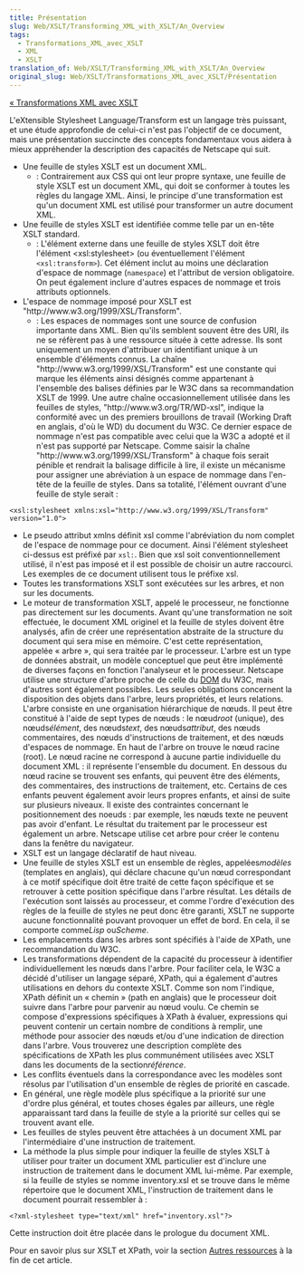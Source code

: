 ```yaml
---
title: Présentation
slug: Web/XSLT/Transforming_XML_with_XSLT/An_Overview
tags:
  - Transformations_XML_avec_XSLT
  - XML
  - XSLT
translation_of: Web/XSLT/Transforming_XML_with_XSLT/An_Overview
original_slug: Web/XSLT/Transformations_XML_avec_XSLT/Présentation
---
```

[« Transformations XML avec XSLT](/fr/docs/Transformations_XML_avec_XSLT)

L'eXtensible Stylesheet Language/Transform est un langage très puissant, et une étude approfondie de celui-ci n'est pas l'objectif de ce document, mais une présentation succincte des concepts fondamentaux vous aidera à mieux appréhender la description des capacités de Netscape qui suit.

- Une feuille de styles XSLT est un document XML.
  - : Contrairement aux CSS qui ont leur propre syntaxe, une feuille de style XSLT est un document XML, qui doit se conformer à toutes les règles du langage XML. Ainsi, le principe d'une transformation est qu'un document XML est utilisé pour transformer un autre document XML.
- Une feuille de styles XSLT est identifiée comme telle par un en-tête XSLT standard.
  - : L'élément externe dans une feuille de styles XSLT doit être l'élément \<xsl:stylesheet> (ou éventuellement l'élément `<xsl:transform>`). Cet élément inclut au moins une déclaration d'espace de nommage (`namespace`) et l'attribut de version obligatoire. On peut également inclure d'autres espaces de nommage et trois attributs optionnels.
- L'espace de nommage imposé pour XSLT est "http\://www\.w3.org/1999/XSL/Transform".
  - : Les espaces de nommages sont une source de confusion importante dans XML. Bien qu'ils semblent souvent être des URI, ils ne se réfèrent pas à une ressource située à cette adresse. Ils sont uniquement un moyen d'attribuer un identifiant unique à un ensemble d'éléments connus. La chaîne "http\://www\.w3.org/1999/XSL/Transform" est une constante qui marque les éléments ainsi désignés comme appartenant à l'ensemble des balises définies par le W3C dans sa recommandation XSLT de 1999. Une autre chaîne occasionnellement utilisée dans les feuilles de styles, "http\://www\.w3.org/TR/WD-xsl", indique la conformité avec un des premiers brouillons de travail (Working Draft en anglais, d'où le WD) du document du W3C. Ce dernier espace de nommage n'est pas compatible avec celui que la W3C a adopté et il n'est pas supporté par Netscape. Comme saisir la chaîne "http\://www\.w3.org/1999/XSL/Transform" à chaque fois serait pénible et rendrait la balisage difficile à lire, il existe un mécanisme pour assigner une abréviation à un espace de nommage dans l'en-tête de la feuille de styles. Dans sa totalité, l'élément ouvrant d'une feuille de style serait :

<!---->

    <xsl:stylesheet xmlns:xsl="http://www.w3.org/1999/XSL/Transform" version="1.0">

- Le pseudo attribut xmlns définit xsl comme l'abréviation du nom complet de l'espace de nommage pour ce document. Ainsi l'élément stylesheet ci-dessus est préfixé par `xsl:`. Bien que xsl soit conventionnellement utilisé, il n'est pas imposé et il est possible de choisir un autre raccourci. Les exemples de ce document utilisent tous le préfixe xsl.
- Toutes les transformations XSLT sont exécutées sur les arbres, et non sur les documents.
- Le moteur de transformation XSLT, appelé le processeur, ne fonctionne pas directement sur les documents. Avant qu'une transformation ne soit effectuée, le document XML originel et la feuille de styles doivent être analysés, afin de créer une représentation abstraite de la structure du document qui sera mise en mémoire. C'est cette représentation, appelée « arbre », qui sera traitée par le processeur. L'arbre est un type de données abstrait, un modèle conceptuel que peut être implémenté de diverses façons en fonction l'analyseur et le processeur. Netscape utilise une structure d'arbre proche de celle du [DOM](fr/DOM) du W3C, mais d'autres sont également possibles. Les seules obligations concernent la disposition des objets dans l'arbre, leurs propriétés, et leurs relations. L'arbre consiste en une organisation hiérarchique de nœuds. Il peut être constitué à l'aide de sept types de nœuds : le nœud*root* (unique), des nœuds*élément*, des nœuds*text*, des nœuds*attribut*, des nœuds commentaires, des nœuds d'instructions de traitement, et des nœuds d'espaces de nommage. En haut de l'arbre on trouve le nœud racine (root). Le nœud racine ne correspond à aucune partie individuelle du document XML : il représente l'ensemble du document. En dessous du nœud racine se trouvent ses enfants, qui peuvent être des éléments, des commentaires, des instructions de traitement, etc. Certains de ces enfants peuvent également avoir leurs propres enfants, et ainsi de suite sur plusieurs niveaux. Il existe des contraintes concernant le positionnement des noeuds : par exemple, les nœuds texte ne peuvent pas avoir d'enfant. Le résultat du traitement par le processeur est également un arbre. Netscape utilise cet arbre pour créer le contenu dans la fenêtre du navigateur.
- XSLT est un langage déclaratif de haut niveau.
- Une feuille de styles XSLT est un ensemble de règles, appelées*modèles* (templates en anglais), qui déclare chacune qu'un nœud correspondant à ce motif spécifique doit être traité de cette façon spécifique et se retrouver à cette position spécifique dans l'arbre résultat. Les détails de l'exécution sont laissés au processeur, et comme l'ordre d'exécution des règles de la feuille de styles ne peut donc être garanti, XSLT ne supporte aucune fonctionnalité pouvant provoquer un effet de bord. En cela, il se comporte comme*Lisp* ou*Scheme*.
- Les emplacements dans les arbres sont spécifiés à l'aide de XPath, une recommandation du W3C.
- Les transformations dépendent de la capacité du processeur à identifier individuellement les nœuds dans l'arbre. Pour faciliter cela, le W3C a décidé d'utiliser un langage séparé, XPath, qui a également d'autres utilisations en dehors du contexte XSLT. Comme son nom l'indique, XPath définit un « chemin » (path en anglais) que le processeur doit suivre dans l'arbre pour parvenir au nœud voulu. Ce chemin se compose d'expressions spécifiques à XPath à évaluer, expressions qui peuvent contenir un certain nombre de conditions à remplir, une méthode pour associer des nœuds et/ou d'une indication de direction dans l'arbre. Vous trouverez une description complète des spécifications de XPath les plus communément utilisées avec XSLT dans les documents de la section*référence*.
- Les conflits éventuels dans la correspondance avec les modèles sont résolus par l'utilisation d'un ensemble de règles de priorité en cascade.
- En général, une règle modèle plus spécifique a la priorité sur une d'ordre plus général, et toutes choses égales par ailleurs, une règle apparaissant tard dans la feuille de style a la priorité sur celles qui se trouvent avant elle.
- Les feuilles de styles peuvent être attachées à un document XML par l'intermédiaire d'une instruction de traitement.
- La méthode la plus simple pour indiquer la feuille de styles XSLT à utiliser pour traiter un document XML particulier est d'inclure une instruction de traitement dans le document XML lui-même. Par exemple, si la feuille de styles se nomme inventory.xsl et se trouve dans le même répertoire que le document XML, l'instruction de traitement dans le document pourrait ressembler à :

<!---->

    <?xml-stylesheet type="text/xml" href="inventory.xsl"?>

Cette instruction doit être placée dans le prologue du document XML.

Pour en savoir plus sur XSLT et XPath, voir la section [Autres ressources](fr/Transformations_XML_avec_XSLT/Autres_ressources) à la fin de cet article.
